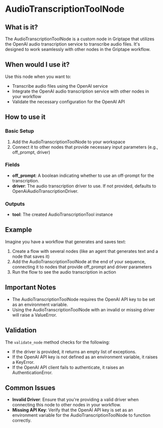 # AudioTranscriptionToolNode

## What is it?
The AudioTranscriptionToolNode is a custom node in Griptape that utilizes the OpenAI audio transcription service to transcribe audio files. It's designed to work seamlessly with other nodes in the Griptape workflow.

## When would I use it?
Use this node when you want to:
- Transcribe audio files using the OpenAI service
- Integrate the OpenAI audio transcription service with other nodes in your workflow
- Validate the necessary configuration for the OpenAI API

## How to use it

### Basic Setup
1. Add the AudioTranscriptionToolNode to your workspace
2. Connect it to other nodes that provide necessary input parameters (e.g., off_prompt, driver)

### Fields
- **off_prompt**: A boolean indicating whether to use an off-prompt for the transcription.
- **driver**: The audio transcription driver to use. If not provided, defaults to OpenAiAudioTranscriptionDriver.

### Outputs
- **tool**: The created AudioTranscriptionTool instance

## Example
Imagine you have a workflow that generates and saves text:

1. Create a flow with several nodes (like an agent that generates text and a node that saves it)
2. Add the AudioTranscriptionToolNode at the end of your sequence, connecting it to nodes that provide off_prompt and driver parameters
3. Run the flow to see the audio transcription in action

## Important Notes
- The AudioTranscriptionToolNode requires the OpenAI API key to be set as an environment variable.
- Using the AudioTranscriptionToolNode with an invalid or missing driver will raise a ValueError.

## Validation
The `validate_node` method checks for the following:
- If the driver is provided, it returns an empty list of exceptions.
- If the OpenAI API key is not defined as an environment variable, it raises a KeyError.
- If the OpenAI API client fails to authenticate, it raises an AuthenticationError.

## Common Issues
- **Invalid Driver**: Ensure that you're providing a valid driver when connecting this node to other nodes in your workflow.
- **Missing API Key**: Verify that the OpenAI API key is set as an environment variable for the AudioTranscriptionToolNode to function correctly.